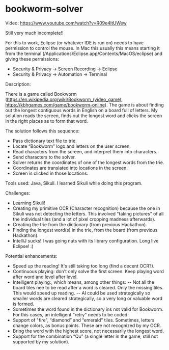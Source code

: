 # bookworm-solver
Video:
https://www.youtube.com/watch?v=R09e4ltUWew

Still very much incomplete!!

For this to work, Eclipse (or whatever IDE is run on) needs to have permission to control the mouse. In Mac this usually this means starting it from the terminal  (/Applications/Eclipse.app/Contents/MacOS/eclipse) and giving these permissions:
- Security & Privacy -> Screen Recording -> Eclipse
- Security & Privacy -> Automation -> Terminal



Description:

There is a game called Bookworm (https://en.wikipedia.org/wiki/Bookworm_(video_game), https://kbhgames.com/game/bookworm-online). The game is about finding out the longest contiguous words in English on a board full of letters. My solution reads the screen, finds out the longest word and clicks the screen in the right places as to form that word.
 
The solution follows this sequence:
- Pass dictionary text file to trie.
- Locate “Bookworm” logo and letters on the user screen.
- Read characters from the screen, and interpret them into characters.
- Send characters to the solver.
- Solver returns the coordinates of one of the longest words from the trie.
- Coordinates are translated into locations in the screen.
- Screen is clicked in those locations.
 
Tools used:
Java, Sikuli. I learned Sikuli while doing this program.
 
Challenges:
- Learning Sikuli!
- Creating my primitive OCR (Character recognition) because the one in Sikuli was not detecting the letters. This involved "taking pictures" of all the individual tiles (and a lot of pixel cropping madness afterwards).
- Creating the trie from the dictionary (from previous Hackathon).
- Finding the longest word(s) in the trie, from the board (from previous Hackathon).
- IntelliJ sucks! I was going nuts with its library configuration. Long live Eclipse! :)
 
Potential enhancements:
- Speed up the reading! It's still taking too long (find a decent OCR?).
- Continuous playing: don't only solve the first screen. Keep playing word after word and level after level.
- Intelligent playing:, which means, among other things:
   -- Not all the board tiles nee  to be read after a word is cleared. Only the missing tiles. This would speed up reading.
   -- AI could be used strategically so smaller words are cleared strategically, so a very long or valuable word is formed.
- Sometimes the word found in the dictionary ins not valid for Bookworm. For this cases, an intelligent "retry" needs to be coded.
- Support of "fire", “diamond” and “emerald” tiles. Sometimes, letters change colors, as bonus points. These are not recognized by my OCR.
- Bring the word with the highest score, not necessarily the longest word.
- Support for the combination “Qu” (a single letter in the game, still not supported by my solution).
 
 

